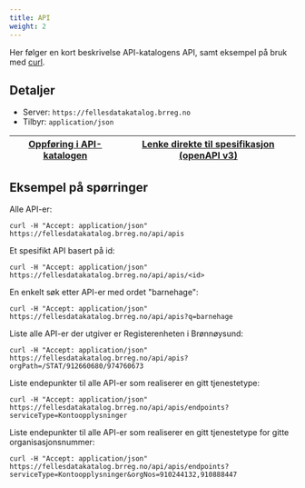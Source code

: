 ```yaml
---
title: API
weight: 2
---
```

Her følger en kort beskrivelse API-katalogens API, samt eksempel på bruk med <a href="https://curl.haxx.se/" target="_blank">curl</a>.
## Detaljer
* Server: `https://fellesdatakatalog.brreg.no`
* Tilbyr: `application/json`

| <a href="https://fellesdatakatalog.brreg.no/apis/77bb65c6-38f7-4eab-80c7-855d45aaa996" target="_blank"><u>Oppføring i API-katalogen</u></a> | <a href="https://raw.githubusercontent.com/brreg/openAPI/master/specs/api-cat.json" target="_blank"><u>Lenke direkte til spesifikasjon (openAPI v3)</u></a> |
| --------------- | --------- |

## Eksempel på spørringer
Alle API-er:
```
curl -H "Accept: application/json" https://fellesdatakatalog.brreg.no/api/apis
```
Et spesifikt API basert på id:
```
curl -H "Accept: application/json" https://fellesdatakatalog.brreg.no/api/apis/<id>
```
En  enkelt søk etter API-er med ordet "barnehage":
```
curl -H "Accept: application/json" https://fellesdatakatalog.brreg.no/api/apis?q=barnehage
```
Liste alle API-er der utgiver er Registerenheten i Brønnøysund:
```
curl -H "Accept: application/json" https://fellesdatakatalog.brreg.no/api/apis?orgPath=/STAT/912660680/974760673
```
Liste endepunkter til alle API-er som realiserer en gitt tjenestetype:
```
curl -H "Accept: application/json" https://fellesdatakatalog.brreg.no/api/apis/endpoints?serviceType=Kontoopplysninger
```
Liste endepunkter til alle API-er som realiserer en gitt tjenestetype for gitte organisasjonsnummer:
```
curl -H "Accept: application/json" https://fellesdatakatalog.brreg.no/api/apis/endpoints?serviceType=Kontoopplysninger&orgNos=910244132,910888447
```
